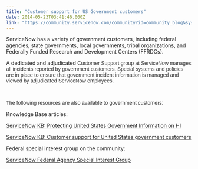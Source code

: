 ```yaml
---
title: "Customer support for US Government customers"
date: 2014-05-23T03:41:46.000Z
link: "https://community.servicenow.com/community?id=community_blog&sys_id=ad5d6629dbd0dbc01dcaf3231f961984"
---
```

<p>ServiceNow has a variety of government customers, including federal agencies, state governments, local governments, tribal organizations, and Federally Funded Research and Development Centers (FFRDCs).</p><p></p><p>A dedicated and adjudicated <span style="color: #333333; font-family: Omnes-pro, Arial, Verdana, sans-serif; text-align: -webkit-auto;">Customer Support group at ServiceNow manages all incidents reported by government customers. Special systems and policies are in place to ensure that government incident information is managed and viewed by adjudicated ServiceNow employees. </span></p><p><span style="color: #333333; font-family: Omnes-pro, Arial, Verdana, sans-serif; text-align: -webkit-auto;"><br/></span></p><p><span style="color: #333333; font-family: Omnes-pro, Arial, Verdana, sans-serif; text-align: -webkit-auto;">The following resources are also available to government customers:</span></p><p class="p2"></p><p class="p1">Knowledge Base articles:</p><p class="p1"><a href="https://hi.service-now.com/kb_view.do?sysparm_article=KB0547342" title="https://hi.service-now.com/kb_view.do?sysparm_article=KB0547342">ServiceNow KB: Protecting United States Government Information on HI</a></p><p class="p1"><a href="https://hi.service-now.com/kb_view.do?sysparm_article=KB0547261" title="https://hi.service-now.com/kb_view.do?sysparm_article=KB0547261">ServiceNow KB: Customer support for United States government customers</a></p><p class="p2"></p><p class="p1">Federal special interest group on the community:</p><p class="p3"><span style="text-decoration: underline;"><span style="color: #0000ff; text-decoration: underline;"><a title="" _jive_internal="true" class="jivecontainerTT-hover-container jive-link-socialgroup-small" data-containerid="17" data-containertype="-2" data-objectid="1033" data-objecttype="700" href="/community?id=community_forum&sys_id=22299a2ddbd897c068c1fb651f961922">ServiceNow Federal Agency Special Interest Group</a></span></span></p>